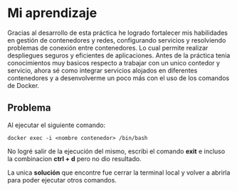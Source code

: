 # Mi aprendizaje

Gracias al desarrollo de esta práctica he logrado fortalecer mis habilidades en gestión de contenedores y redes, configurando servicios y resolviendo problemas de conexión entre contenedores. Lo cual permite realizar despliegues seguros y eficientes de aplicaciones. Antes de la práctica tenia conocimientos muy basicos respecto a trabajar con un unico contedor y servicio, ahora sé como integrar servicios alojados en diferentes contenedores y a desenvolverme un poco más con el uso de los comandos de Docker.

## Problema

Al ejecutar el siguiente comando:

```
docker exec -i <nombre contenedor> /bin/bash 
```

No logré salir de la ejecución del mismo, escribi el comando **exit** e incluso la combinacion **ctrl + d** pero no dio resultado.

La unica **solución** que encontre fue cerrar la terminal local y volver a abrirla para poder ejecutar otros comandos.
